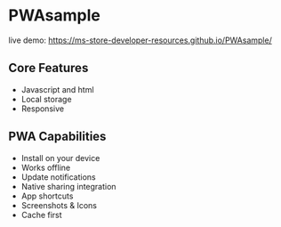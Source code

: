 # PWAsample

live demo: https://ms-store-developer-resources.github.io/PWAsample/

## Core Features

- Javascript and html
- Local storage
- Responsive

## PWA Capabilities

- Install on your device
- Works offline
- Update notifications
- Native sharing integration
- App shortcuts
- Screenshots & Icons
- Cache first

